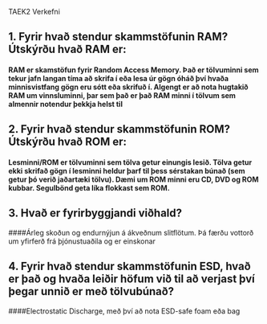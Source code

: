TAEK2 Verkefni
## 1. Fyrir hvað stendur skammstöfunin RAM? Útskýrðu hvað RAM er:
#### RAM er skamstöfun fyrir Random Access Memory. Það er tölvuminni sem tekur jafn langan tíma að skrifa í eða lesa úr gögn óháð því hvaða minnisvistfang gögn eru sótt eða skrifuð í. Algengt er að nota hugtakið RAM um vinnsluminni, þar sem það er það RAM minni í tölvum sem almennir notendur þekkja helst til
## 2. Fyrir hvað stendur skammstöfunin ROM? Útskýrðu hvað ROM er:
#### Lesminni/ROM er tölvuminni sem tölva getur einungis lesið. Tölva getur ekki skrifað gögn í lesminni heldur þarf til þess sérstakan búnað (sem getur þó verið jaðartæki tölvu). Dæmi um ROM minni eru CD, DVD og ROM kubbar. Segulbönd geta líka flokkast sem ROM.
## 3. Hvað er fyrirbyggjandi viðhald?
####Árleg skoðun og endurnýjun á ákveðnum slitflötum. Þá færðu vottorð um yfirferð frá þjónustuaðila og er einskonar
## 4. Fyrir hvað stendur skammstöfunin ESD, hvað er það og hvaða leiðir höfum við til að verjast því þegar unnið er með tölvubúnað?
####Electrostatic Discharge, með því að nota ESD-safe foam eða bag
